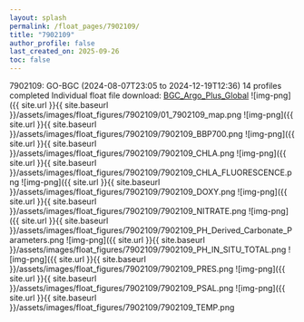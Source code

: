 ```yaml
---
layout: splash
permalink: /float_pages/7902109/
title: "7902109"
author_profile: false
last_created_on: 2025-09-26
toc: false
---
```

 
7902109: GO-BGC (2024-08-07T23:05 to 2024-12-19T12:36)
14 profiles completed
Individual float file download: [BGC_Argo_Plus_Global](https://ftp.soest.hawaii.edu/bgc_argo_plus/Individual_Floats/outliers_removed/7902109_Sprof_processed.nc)
![img-png]({{ site.url }}{{ site.baseurl }}/assets/images/float_figures/7902109/01_7902109_map.png
![img-png]({{ site.url }}{{ site.baseurl }}/assets/images/float_figures/7902109/7902109_BBP700.png
![img-png]({{ site.url }}{{ site.baseurl }}/assets/images/float_figures/7902109/7902109_CHLA.png
![img-png]({{ site.url }}{{ site.baseurl }}/assets/images/float_figures/7902109/7902109_CHLA_FLUORESCENCE.png
![img-png]({{ site.url }}{{ site.baseurl }}/assets/images/float_figures/7902109/7902109_DOXY.png
![img-png]({{ site.url }}{{ site.baseurl }}/assets/images/float_figures/7902109/7902109_NITRATE.png
![img-png]({{ site.url }}{{ site.baseurl }}/assets/images/float_figures/7902109/7902109_PH_Derived_Carbonate_Parameters.png
![img-png]({{ site.url }}{{ site.baseurl }}/assets/images/float_figures/7902109/7902109_PH_IN_SITU_TOTAL.png
![img-png]({{ site.url }}{{ site.baseurl }}/assets/images/float_figures/7902109/7902109_PRES.png
![img-png]({{ site.url }}{{ site.baseurl }}/assets/images/float_figures/7902109/7902109_PSAL.png
![img-png]({{ site.url }}{{ site.baseurl }}/assets/images/float_figures/7902109/7902109_TEMP.png
